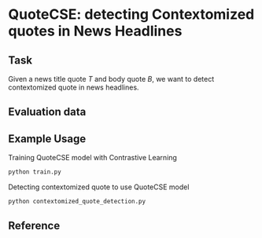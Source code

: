 # QuoteCSE: detecting Contextomized quotes in News Headlines

## Task

Given a news title quote *T* and body quote *B*, we want to detect contextomized quote in news headlines.

## Evaluation data



## Example Usage

Training QuoteCSE model with Contrastive Learning
```python
python train.py 
```

Detecting contextomized quote to use QuoteCSE model
```python
python contextomized_quote_detection.py 
```


## Reference

